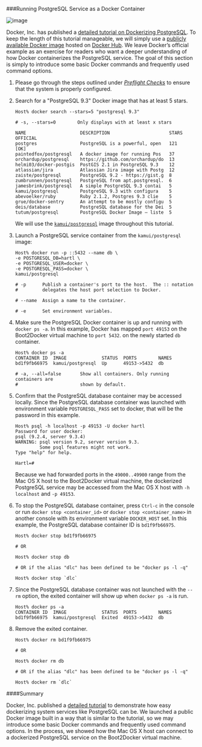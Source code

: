 ###Running PostgreSQL Service as a Docker Container
![image](https://s3.amazonaws.com/learningdocker/wordpress/running-postgresql-service-docker-container/dockerized-postgresql-database-mac-os-x-boot2docker.jpg)
Docker, Inc. has published a [detailed tutorial on Dockerizing PostgreSQL](https://docs.docker.com/examples/postgresql_service/).  To keep the length of this tutorial manageable, we will simply use a [publicly available Docker image](https://github.com/kamui/docker-postgresql) hosted on [Docker Hub](https://hub.docker.com/).  We leave Docker’s official example as an exercise for readers who want a deeper understanding of how Docker containerizes the PostgreSQL service.  The goal of this section is simply to introduce some basic Docker commands and frequently used command options.

1.  Please go through the steps outlined under *[Preflight Checks](http://learningdocker.com/preflight-checks/)* to ensure that the system is properly configured.

2.  Search for a "PostgreSQL 9.3" Docker image that has at least 5 stars.

	```
	Host% docker search --stars=5 "postgresql 9.3"
	
	# -s, --stars=0        Only displays with at least x stars
	
	NAME                    DESCRIPTION                      STARS  OFFICIAL
	postgres                PostgreSQL is a powerful, open   121    [OK]
	paintedfox/postgresql   A docker image for running Pos   37
	orchardup/postgresql    https://github.com/orchardup/do  13
	helmi03/docker-postgis  PostGIS 2.1 in PostgreSQL 9.3    12
	atlassian/jira          Atlassian Jira image with Postg  12
	zaiste/postgresql       PostgreSQL 9.2 - https://gist.g  8
	zumbrunnen/postgresql   PostgreSQL from apt.postgresql.  6
	jamesbrink/postgresql   A simple PostgreSQL 9.3 contai   5
	kamui/postgresql        PostgreSQL 9.3 with configura    5
	abevoelker/ruby         Ruby 2.1.2, Postgres 9.3 clie    5
	grue/docker-sentry      An attempt to be mostly configu  5
	deis/database           PostgreSQL database for the Dei  5
	tutum/postgresql        PostgreSQL Docker Image – liste  5
	```
	
	We will use the [`kamui/postgresql`](https://registry.hub.docker.com/u/kamui/postgresql/) image throughout this tutorial.
	
	
3.  Launch a PostgreSQL service container from the `kamui/postgresql` image:

	```
	Host% docker run -p ::5432 --name db \
	-e POSTGRESQL_DB=hartl \
	-e POSTGRESQL_USER=docker \
	-e POSTGRESQL_PASS=docker \
	kamui/postgresql
	
	# -p      Publish a container's port to the host.  The :: notation
	#         delegates the host port selection to Docker.
	
	# --name  Assign a name to the container.
	
	# -e      Set environment variables.
	```

4.  Make sure the PostgreSQL Docker container is up and running with `docker ps -a`.  In this example, Docker has mapped `port 49153` on the Boot2Docker virtual machine to `port 5432`. on the newly started `db` container.

	```
	Host% docker ps -a
	CONTAINER ID  IMAGE             STATUS  PORTS        NAMES
	bd1f9fb66975  kamui/postgresql  Up      49153->5432  db
	
	# -a, --all=false       Show all containers. Only running containers are
	#                       shown by default.
	```

5.  Confirm that the PostgreSQL database container may be accessed locally.  Since the PostgreSQL database container was launched with environment variable `POSTGRESQL_PASS` set to docker, that will be the password in this example.

	```
	Host% psql -h localhost -p 49153 -U docker hartl
	Password for user docker: 
	psql (9.2.4, server 9.3.4)
	WARNING: psql version 9.2, server version 9.3.
	         Some psql features might not work.
	Type "help" for help.
	
	Hartl=#
	```

	Because we had forwarded ports in the `49000..49900` range from the Mac OS X host to the Boot2Docker virtual machine, the dockerized PostgreSQL service may be accessed from the Mac OS X host with `-h localhost` and `-p 49153`.

6.  To stop the PostgreSQL database container, press `Ctrl-c` in the console or run `docker stop <container_id>` or `docker stop <container_name>` in another console with its environment variable `DOCKER_HOST` set.  In this example, the PostgreSQL database container ID is `bd1f9fb66975`.

	```
	Host% docker stop bd1f9fb66975
	
	# OR
	
	Host% docker stop db
	
	# OR if the alias "dlc" has been defined to be "docker ps -l -q"
	
	Host% docker stop `dlc`
	```

7.  Since the PostgreSQL database container was not launched with the `--rm` option, the exited container will show up when `docker ps -a` is run.

	```
	Host% docker ps -a
	CONTAINER ID  IMAGE             STATUS  PORTS        NAMES
	bd1f9fb66975  kamui/postgresql  Exited  49153->5432  db
	```

8.  Remove the exited container.

	```
	Host% docker rm bd1f9fb66975
	
	# OR
	
	Host% docker rm db
	
	# OR if the alias "dlc" has been defined to be "docker ps -l -q"
	
	Host% docker rm `dlc`
	```

####Summary

Docker, Inc. published a [detailed tutorial](https://docs.docker.com/examples/postgresql_service/) to demonstrate how easy dockerizing system services like PostgreSQL can be.  We launched a public Docker image built in a way that is similar to the tutorial, so we may introduce some basic Docker commands and frequently used command options.  In the process, we showed how the Mac OS X host can connect to a dockerized PostgreSQL service on the Boot2Docker virtual machine.

